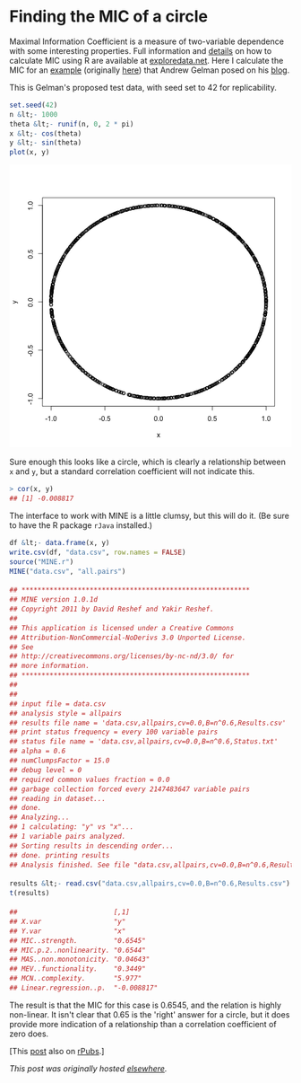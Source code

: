 # Finding the MIC of a circle

Maximal Information Coefficient is a measure of two-variable dependence with some interesting properties. Full information and <a href="http://www.exploredata.net/Usage-instructions">details</a> on how to calculate MIC using R are available at <a href="http://www.exploredata.net/">exploredata.net</a>. Here I calculate the MIC for an <a href="http://andrewgelman.com/2013/02/what-principles-should-govern-attempts-to-summarize-bivariate-associations-in-large-multivariate-datasets/">example</a> (originally <a href="http://andrewgelman.com/2011/12/mr-pearson-meet-mr-mandelbrot-detecting-novel-associations-in-large-data-sets/">here</a>) that Andrew Gelman posed on his <a href="http://andrewgelman.com/">blog</a>.

This is Gelman's proposed test data, with seed set to 42 for replicability.

```r
set.seed(42)
n &lt;- 1000
theta &lt;- runif(n, 0, 2 * pi)
x &lt;- cos(theta)
y &lt;- sin(theta)
plot(x, y)
```

<a href="download.png"><img  alt="plot of circle" src="download.png"></a>

Sure enough this looks like a circle, which is clearly a relationship between `x` and `y`, but a standard correlation coefficient will not indicate this.

```r
> cor(x, y)
## [1] -0.008817
```

The interface to work with MINE is a little clumsy, but this will do it. (Be sure to have the R package `rJava` installed.)

```r
df &lt;- data.frame(x, y)
write.csv(df, "data.csv", row.names = FALSE)
source("MINE.r")
MINE("data.csv", "all.pairs")

## *********************************************************
## MINE version 1.0.1d
## Copyright 2011 by David Reshef and Yakir Reshef.
##
## This application is licensed under a Creative Commons
## Attribution-NonCommercial-NoDerivs 3.0 Unported License.
## See
## http://creativecommons.org/licenses/by-nc-nd/3.0/ for
## more information.
## *********************************************************
##
##
## input file = data.csv
## analysis style = allpairs
## results file name = 'data.csv,allpairs,cv=0.0,B=n^0.6,Results.csv'
## print status frequency = every 100 variable pairs
## status file name = 'data.csv,allpairs,cv=0.0,B=n^0.6,Status.txt'
## alpha = 0.6
## numClumpsFactor = 15.0
## debug level = 0
## required common values fraction = 0.0
## garbage collection forced every 2147483647 variable pairs
## reading in dataset...
## done.
## Analyzing...
## 1 calculating: "y" vs "x"...
## 1 variable pairs analyzed.
## Sorting results in descending order...
## done. printing results
## Analysis finished. See file "data.csv,allpairs,cv=0.0,B=n^0.6,Results.csv" for output

results &lt;- read.csv("data.csv,allpairs,cv=0.0,B=n^0.6,Results.csv")
t(results)

##                        [,1]
## X.var                  "y"
## Y.var                  "x"
## MIC..strength.         "0.6545"
## MIC.p.2..nonlinearity. "0.6544"
## MAS..non.monotonicity. "0.04643"
## MEV..functionality.    "0.3449"
## MCN..complexity.       "5.977"
## Linear.regression..p.  "-0.008817"
```

The result is that the MIC for this case is 0.6545, and the relation is highly non-linear. It isn't clear that 0.65 is the 'right' answer for a circle, but it does provide more indication of a relationship than a correlation coefficient of zero does.

[This <a href="http://rpubs.com/ajschumacher/MICofCircle">post</a> also on <a href="http://rpubs.com/">rPubs</a>.]


*This post was originally hosted [elsewhere](https://planspacedotorg.wordpress.com/2013/02/05/finding-the-mic-of-a-circle/).*

